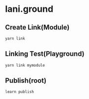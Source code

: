 # lani.ground

## Create Link(Module)

```bash
yarn link
```

## Linking Test(Playground)

```bash
yarn link mymodule
```


## Publish(root)

```bash
learn publish
```